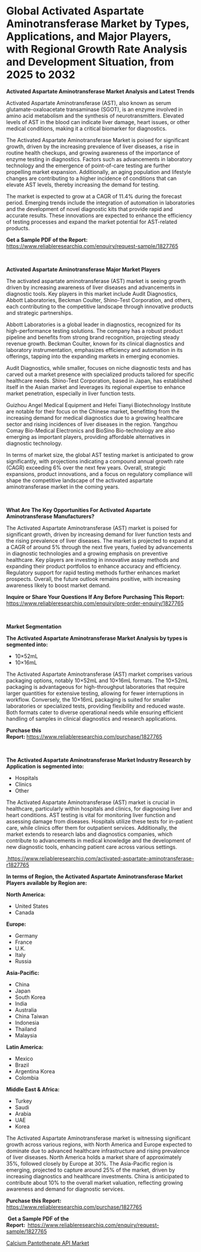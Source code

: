 <p><h1>Global Activated Aspartate Aminotransferase Market by Types, Applications, and Major Players, with Regional Growth Rate Analysis and Development Situation, from 2025 to 2032</h1></p><p><strong>Activated Aspartate Aminotransferase Market Analysis and Latest Trends</strong></p>
<p><p>Activated Aspartate Aminotransferase (AST), also known as serum glutamate-oxaloacetate transaminase (SGOT), is an enzyme involved in amino acid metabolism and the synthesis of neurotransmitters. Elevated levels of AST in the blood can indicate liver damage, heart issues, or other medical conditions, making it a critical biomarker for diagnostics.</p><p>The Activated Aspartate Aminotransferase Market is poised for significant growth, driven by the increasing prevalence of liver diseases, a rise in routine health checkups, and growing awareness of the importance of enzyme testing in diagnostics. Factors such as advancements in laboratory technology and the emergence of point-of-care testing are further propelling market expansion. Additionally, an aging population and lifestyle changes are contributing to a higher incidence of conditions that can elevate AST levels, thereby increasing the demand for testing.</p><p>The market is expected to grow at a CAGR of 11.4% during the forecast period. Emerging trends include the integration of automation in laboratories and the development of novel diagnostic kits that provide rapid and accurate results. These innovations are expected to enhance the efficiency of testing processes and expand the market potential for AST-related products.</p></p>
<p><strong>Get a Sample PDF of the Report:&nbsp;</strong> <a href="https://www.reliableresearchiq.com/enquiry/request-sample/1827765?utm_campaign=2301&utm_medium=2&utm_source=Github&utm_content=ia&utm_term=09032025&utm_id=activated-aspartate-aminotransferase">https://www.reliableresearchiq.com/enquiry/request-sample/1827765</a></p>
<p>&nbsp;</p>
<p><strong>Activated Aspartate Aminotransferase Major Market Players</strong></p>
<p><p>The activated aspartate aminotransferase (AST) market is seeing growth driven by increasing awareness of liver diseases and advancements in diagnostic tools. Key players in this market include Audit Diagnostics, Abbott Laboratories, Beckman Coulter, Shino-Test Corporation, and others, each contributing to the competitive landscape through innovative products and strategic partnerships.</p><p>Abbott Laboratories is a global leader in diagnostics, recognized for its high-performance testing solutions. The company has a robust product pipeline and benefits from strong brand recognition, projecting steady revenue growth. Beckman Coulter, known for its clinical diagnostics and laboratory instrumentation, emphasizes efficiency and automation in its offerings, tapping into the expanding markets in emerging economies.</p><p>Audit Diagnostics, while smaller, focuses on niche diagnostic tests and has carved out a market presence with specialized products tailored for specific healthcare needs. Shino-Test Corporation, based in Japan, has established itself in the Asian market and leverages its regional expertise to enhance market penetration, especially in liver function tests.</p><p>Guizhou Angel Medical Equipment and Hefei Tianyi Biotechnology Institute are notable for their focus on the Chinese market, benefitting from the increasing demand for medical diagnostics due to a growing healthcare sector and rising incidences of liver diseases in the region. Yangzhou Comay Bio-Medical Electronics and BioSino Bio-technology are also emerging as important players, providing affordable alternatives in diagnostic technology.</p><p>In terms of market size, the global AST testing market is anticipated to grow significantly, with projections indicating a compound annual growth rate (CAGR) exceeding 6% over the next few years. Overall, strategic expansions, product innovations, and a focus on regulatory compliance will shape the competitive landscape of the activated aspartate aminotransferase market in the coming years.</p></p>
<p>&nbsp;</p>
<p><strong>What Are The Key Opportunities For Activated Aspartate Aminotransferase Manufacturers?</strong></p>
<p><p>The Activated Aspartate Aminotransferase (AST) market is poised for significant growth, driven by increasing demand for liver function tests and the rising prevalence of liver diseases. The market is projected to expand at a CAGR of around 5% through the next five years, fueled by advancements in diagnostic technologies and a growing emphasis on preventive healthcare. Key players are investing in innovative assay methods and expanding their product portfolios to enhance accuracy and efficiency. Regulatory support for rapid testing methods further enhances market prospects. Overall, the future outlook remains positive, with increasing awareness likely to boost market demand.</p></p>
<p><strong>Inquire or Share Your Questions If Any Before Purchasing This Report:</strong> <a href="https://www.reliableresearchiq.com/enquiry/pre-order-enquiry/1827765?utm_campaign=2301&utm_medium=2&utm_source=Github&utm_content=ia&utm_term=09032025&utm_id=activated-aspartate-aminotransferase">https://www.reliableresearchiq.com/enquiry/pre-order-enquiry/1827765</a></p>
<p>&nbsp;</p>
<p><strong>Market Segmentation</strong></p>
<p><strong>The Activated Aspartate Aminotransferase Market Analysis by types is segmented into:</strong></p>
<p><ul><li>10×52mL</li><li>10×16mL</li></ul></p>
<p><p>The Activated Aspartate Aminotransferase (AST) market comprises various packaging options, notably 10×52mL and 10×16mL formats. The 10×52mL packaging is advantageous for high-throughput laboratories that require larger quantities for extensive testing, allowing for fewer interruptions in workflow. Conversely, the 10×16mL packaging is suited for smaller laboratories or specialized tests, providing flexibility and reduced waste. Both formats cater to diverse operational needs while ensuring efficient handling of samples in clinical diagnostics and research applications.</p></p>
<p><strong>Purchase this Report:&nbsp;</strong><a href="https://www.reliableresearchiq.com/purchase/1827765?utm_campaign=2301&utm_medium=2&utm_source=Github&utm_content=ia&utm_term=09032025&utm_id=activated-aspartate-aminotransferase">https://www.reliableresearchiq.com/purchase/1827765</a></p>
<p>&nbsp;</p>
<p><strong>The Activated Aspartate Aminotransferase Market Industry Research by Application is segmented into:</strong></p>
<p><ul><li>Hospitals</li><li>Clinics</li><li>Other</li></ul></p>
<p><p>The Activated Aspartate Aminotransferase (AST) market is crucial in healthcare, particularly within hospitals and clinics, for diagnosing liver and heart conditions. AST testing is vital for monitoring liver function and assessing damage from diseases. Hospitals utilize these tests for in-patient care, while clinics offer them for outpatient services. Additionally, the market extends to research labs and diagnostics companies, which contribute to advancements in medical knowledge and the development of new diagnostic tools, enhancing patient care across various settings.</p></p>
<p><a href="https://www.reliableresearchiq.com/activated-aspartate-aminotransferase-r1827765?utm_campaign=2301&utm_medium=2&utm_source=Github&utm_content=ia&utm_term=09032025&utm_id=activated-aspartate-aminotransferase">&nbsp;https://www.reliableresearchiq.com/activated-aspartate-aminotransferase-r1827765</a></p>
<p><strong>In terms of Region, the Activated Aspartate Aminotransferase Market Players available by Region are:</strong></p>
<p>
    <p> <strong> North America: </strong>
        <ul>
            <li>United States</li>
            <li>Canada</li>
        </ul>
        </p> 
    <p> <strong> Europe: </strong>
        <ul>
            <li>Germany</li>
            <li>France</li>
            <li>U.K.</li>
            <li>Italy</li>
            <li>Russia</li>
        </ul>
        </p> 
    <p> <strong> Asia-Pacific: </strong>
        <ul>
            <li>China</li>
            <li>Japan</li>
            <li>South Korea</li>
            <li>India</li>
            <li>Australia</li>
            <li>China Taiwan</li>
            <li>Indonesia</li>
            <li>Thailand</li>
            <li>Malaysia</li>
        </ul>
        </p> 
    <p> <strong> Latin America: </strong>
        <ul>
            <li>Mexico</li>
            <li>Brazil</li>
            <li>Argentina Korea</li>
            <li>Colombia</li>
        </ul>
        </p> 
    <p> <strong> Middle East & Africa: </strong>
        <ul>
            <li>Turkey</li>
            <li>Saudi</li>
            <li>Arabia</li>
            <li>UAE</li>
            <li>Korea</li>
        </ul>
    </p>
    </p>
<p><p>The Activated Aspartate Aminotransferase market is witnessing significant growth across various regions, with North America and Europe expected to dominate due to advanced healthcare infrastructure and rising prevalence of liver diseases. North America holds a market share of approximately 35%, followed closely by Europe at 30%. The Asia-Pacific region is emerging, projected to capture around 25% of the market, driven by increasing diagnostics and healthcare investments. China is anticipated to contribute about 10% to the overall market valuation, reflecting growing awareness and demand for diagnostic services.</p></p>
<p><strong>Purchase this Report: </strong><a href="https://www.reliableresearchiq.com/purchase/1827765?utm_campaign=2301&utm_medium=2&utm_source=Github&utm_content=ia&utm_term=09032025&utm_id=activated-aspartate-aminotransferase">https://www.reliableresearchiq.com/purchase/1827765</a></p>
<p>&nbsp;<strong>Get a Sample PDF of the Report:&nbsp;&nbsp;</strong><a href="https://www.reliableresearchiq.com/enquiry/request-sample/1827765?utm_campaign=2301&utm_medium=2&utm_source=Github&utm_content=ia&utm_term=09032025&utm_id=activated-aspartate-aminotransferase">https://www.reliableresearchiq.com/enquiry/request-sample/1827765</a></p>
<p><strong></strong></p>
<p><p><a href="https://github.com/kbollin866/Market-Research-Report-List-1/blob/main/calcium-pantothenate-api-market.md?utm_campaign=2301&utm_medium=2&utm_source=Github&utm_content=ia&utm_term=09032025&utm_id=activated-aspartate-aminotransferase">Calcium Pantothenate API Market</a></p></p>